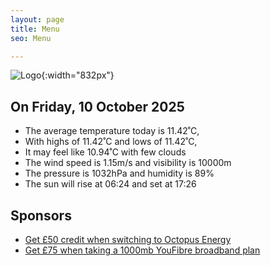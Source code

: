 ```yaml
---
layout: page
title: Menu
seo: Menu

---
```


![Logo](/images/logo.jpg){:width="832px"}

<!-- weather_marker starts -->
## On Friday, 10 October 2025

- The average temperature today is 11.42˚C,
- With highs of 11.42˚C and lows of 11.42˚C,
- It may feel like 10.94˚C with few clouds
- The wind speed is 1.15m/s and visibility is 10000m
- The pressure is 1032hPa and humidity is 89%
- The sun will rise at 06:24 and set at 17:26

<!-- weather_marker ends -->

## Sponsors

- [Get £50 credit when switching to Octopus Energy](https://bit.ly/3oD1nnS)
- [Get £75 when taking a 1000mb YouFibre broadband plan](https://aklam.io/91zWhU?)

